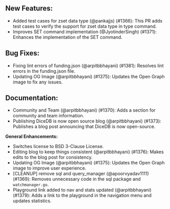 ---
---

## New Features:

- Added test cases for zset data type (@pankajjs) (#1366): This PR adds test cases to verify the support for zset data type in type command.
- Improves SET command implementation (@JyotinderSingh) (#1371): Enhances the implementation of the SET command.

## Bug Fixes:

- Fixing lint errors of funding.json (@arpitbbhayani) (#1381): Resolves lint errors in the funding.json file.
- Updating OG Image (@arpitbbhayani) (#1375): Updates the Open Graph image to fix any issues.

## Documentation:

- Community and Team (@arpitbbhayani) (#1370): Adds a section for community and team information.
- Publishing DiceDB is now open source blog (@arpitbbhayani) (#1373): Publishes a blog post announcing that DiceDB is now open-source.

**General Enhancements:**

- Switches license to BSD 3-Clause License.
- Editing blog to keep things consistent (@arpitbbhayani) (#1376): Makes edits to the blog post for consistency.
- Updating OG Image (@arpitbbhayani) (#1375): Updates the Open Graph image to improve user experience.
- [CLEANUP] remove sql and query_manager (@apoorvyadav1111) (#1369): Removes unnecessary code in the sql package and `watchmanager.go`.
- Playground link added to nav and stats updated (@arpitbbhayani) (#1379): Adds a link to the playground in the navigation menu and updates statistics.

